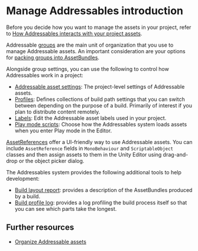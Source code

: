 # Manage Addressables introduction

Before you decide how you want to manage the assets in your project, refer to [How Addressables interacts with your project assets](xref:addressables-asset-dependencies).

Addressable [groups](xref:addressables-groups) are the main unit of organization that you use to manage Addressable assets. An important consideration are your options for [packing groups into AssetBundles](xref:addressables-packing-groups).

Alongside group settings, you can use the following to control how Addressables work in a project:

* [Addressable asset settings](xref:addressables-asset-settings): The project-level settings of Addressable assets.
* [Profiles](xref:addressables-profiles): Defines collections of build path settings that you can switch between depending on the purpose of a build. Primarily of interest if you plan to distribute content remotely.
* [Labels](xref:addressables-labels): Edit the Addressable asset labels used in your project.
* [Play mode scripts](xref:addressables-groups-window): Choose how the Addressables system loads assets when you enter Play mode in the Editor.

[AssetReferences](xref:addressables-asset-references) offer a UI-friendly way to use Addressable assets. You can include `AssetReference` fields in `MonoBehaviour` and `ScriptableObject` classes and then assign assets to them in the Unity Editor using drag-and-drop or the object picker dialog.

The Addressables system provides the following additional tools to help development:

* [Build layout report](xref:addressables-build-layout-report): provides a description of the AssetBundles produced by a build.
* [Build profile log](xref:addressables-build-profile-log): provides a log profiling the build process itself so that you can see which parts take the longest.

## Further resources

* [Organize Addressable assets](organize-addressable-assets.md)